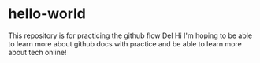 # hello-world
This repository is for practicing the github flow Del
Hi I'm hoping to be able to learn more about github docs with practice and be able to learn more about tech online!
